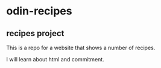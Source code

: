 # odin-recipes
## recipes project
This is a repo for a website that shows a number of recipes.

I will learn about html and commitment.